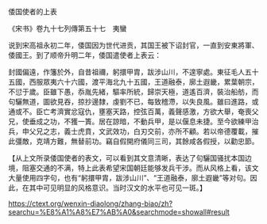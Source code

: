 倭国使者的上表

《宋书》卷九十七列傳第五十七　夷蠻

说到宋高祖永初二年，倭国因为世代进贡，其国王被下诏封官，一直到安東將軍、倭國王。到了顺帝升明二年，倭国遣使者上表云：

封國偏遠，作籓於外，自昔祖禰，躬擐甲胄，跋涉山川，不遑寧處。東征毛人五十五國，西服眾夷六十六國，渡平海北九十五國，王道融泰，廓土遐畿，累葉朝宗，不愆于歲。臣雖下愚，忝胤先緒，驅率所統，歸崇天極，道遙百濟，裝治船舫，而句驪無道，圖欲見吞，掠抄邊隸，虔劉不已，每致稽滯，以失良風。雖曰進路，或通或不。臣亡考濟實忿寇仇，壅塞天路，控弦百萬，義聲感激，方欲大舉，奄喪父兄，使垂成之功，不獲一簣。居在諒暗，不動兵甲，是以偃息未捷。至今欲練甲治兵，申父兄之志，義士虎賁，文武效功，白刃交前，亦所不顧。若以帝德覆載，摧此彊敵，克靖方難，無替前功。竊自假開府儀同三司，其餘咸各假授，以勸忠節。

【从上文所录倭国使者的表文，可以看到其文意清晰，表达了句驪国骚扰本国边境，阻塞交通的不满，特上此表希望宋国朝廷能够发兵干涉。而从风格上看，该文大量使用四字句，也有“躬擐甲胄，跋涉山川”、“王道融泰，廓土遐畿”等对句。因此，在其中可见明显的风格意识。当时汉文的水平也可见一斑。】


https://ctext.org/wenxin-diaolong/zhang-biao/zh?searchu=%E8%A1%A8%E7%AB%A0&searchmode=showall#result


